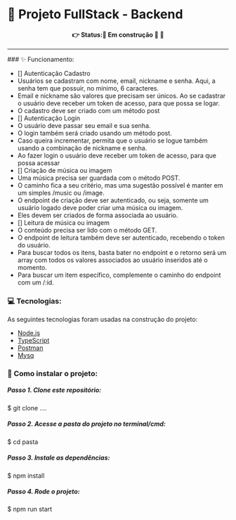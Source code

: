#  📌 Projeto FullStack - Backend
#### 
<h4 align='center'>
👉 Status:🚧 Em construção 🚧 🚧 
</h4>
<hr />
### ✨ Funcionamento:

- [] Autenticação Cadastro
- Usuários se cadastram com nome, email, nickname e senha. Aqui, a senha tem que possuir, no mínimo, 6 caracteres. 
- Email e nickname são valores que precisam ser únicos. Ao se cadastrar o usuário deve receber um token de acesso, para que possa se logar.
- O cadastro deve ser criado com um método post
- [] Autenticação Login
- O usuário deve passar seu email e sua senha.
- O login também será criado usando um método post.
- Caso queira incrementar, permita que o usuário se logue também usando a combinação de nickname e senha. 
- Ao fazer login o usuário deve receber um token de acesso, para que possa acessar
- [] Criação de música ou imagem
- Uma música precisa ser guardada com o método POST. 
- O caminho fica a seu critério, mas uma sugestão possível é manter em um simples /music ou /image.
- O endpoint de criação deve ser autenticado, ou seja, somente um usuário logado deve poder criar uma música ou imagem.
- Eles devem ser criados de forma associada ao usuário.
- [] Leitura de música ou imagem
- O conteúdo precisa ser lido com o método GET. 
- O endpoint de leitura também deve ser autenticado, recebendo o token do usuário.
- Para buscar todos os itens, basta bater no endpoint e o retorno será um array com todos os valores associados ao usuário inseridos até o momento.
- Para buscar um item específico, complemente o caminho do endpoint com um /:id.

### 💻 Tecnologias:
As seguintes tecnologias foram usadas na construção do projeto:
- [Node.js](https://www.w3schools.com/nodejs/ref_modules.asp)
- [TypeScript](https://www.typescriptlang.org/)
- [Postman](https://www.postman.com/)
- [Mysq](https://www.mysql.com/products/workbench/)

### 📂 Como instalar o projeto:
##### Passo 1. Clone este repositório:
$ git clone ....
##### Passo 2. Acesse a pasta do projeto no terminal/cmd:
$ cd pasta
##### Passo 3. Instale as dependências:
$ npm install
##### Passo 4. Rode o projeto:
$ npm run start

